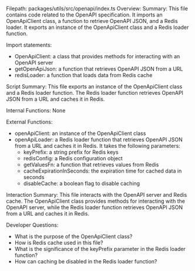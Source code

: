 Filepath: packages/utils/src/openapi/index.ts
Overview: Summary:
This file contains code related to the OpenAPI specification. It imports an OpenApiClient class, a function to retrieve OpenAPI JSON, and a Redis loader. It exports an instance of the OpenApiClient class and a Redis loader function.

Import statements:
- OpenApiClient: a class that provides methods for interacting with an OpenAPI server
- getOpenApiJson: a function that retrieves OpenAPI JSON from a URL
- redisLoader: a function that loads data from Redis cache

Script Summary:
This file exports an instance of the OpenApiClient class and a Redis loader function. The Redis loader function retrieves OpenAPI JSON from a URL and caches it in Redis.

Internal Functions:
None

External Functions:
- openApiClient: an instance of the OpenApiClient class
- openApiLoader: a Redis loader function that retrieves OpenAPI JSON from a URL and caches it in Redis. It takes the following parameters:
  - keyPrefix: a string prefix for Redis keys
  - redisConfig: a Redis configuration object
  - getValuesFn: a function that retrieves values from Redis
  - cacheExpirationInSeconds: the expiration time for cached data in seconds
  - disableCache: a boolean flag to disable caching

Interaction Summary:
This file interacts with the OpenAPI server and Redis cache. The OpenApiClient class provides methods for interacting with the OpenAPI server, while the Redis loader function retrieves OpenAPI JSON from a URL and caches it in Redis.

Developer Questions:
- What is the purpose of the OpenApiClient class?
- How is Redis cache used in this file?
- What is the significance of the keyPrefix parameter in the Redis loader function?
- How can caching be disabled in the Redis loader function?

